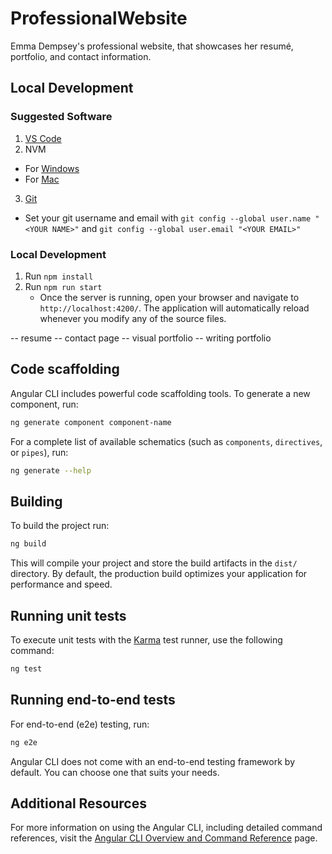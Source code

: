 # ProfessionalWebsite
Emma Dempsey's professional website, that showcases her resumé, portfolio, and contact information.


## Local Development

### Suggested Software
1. [VS Code](https://code.visualstudio.com/download)
2. NVM
 - For [Windows](https://github.com/coreybutler/nvm-windows)
 - For [Mac](https://github.com/nvm-sh/nvm)
3. [Git](https://git-scm.com/downloads)
 - Set your git username and email with `git config --global user.name "<YOUR NAME>"` and `git config --global user.email "<YOUR EMAIL>"`

### Local Development
1. Run `npm install`
2. Run `npm run start`
   - Once the server is running, open your browser and navigate to `http://localhost:4200/`. The application will automatically reload whenever you modify any of the source files.


-- resume
-- contact page
-- visual portfolio
-- writing portfolio

## Code scaffolding

Angular CLI includes powerful code scaffolding tools. To generate a new component, run:

```bash
ng generate component component-name
```

For a complete list of available schematics (such as `components`, `directives`, or `pipes`), run:

```bash
ng generate --help
```

## Building

To build the project run:

```bash
ng build
```

This will compile your project and store the build artifacts in the `dist/` directory. By default, the production build optimizes your application for performance and speed.

## Running unit tests

To execute unit tests with the [Karma](https://karma-runner.github.io) test runner, use the following command:

```bash
ng test
```

## Running end-to-end tests

For end-to-end (e2e) testing, run:

```bash
ng e2e
```

Angular CLI does not come with an end-to-end testing framework by default. You can choose one that suits your needs.

## Additional Resources

For more information on using the Angular CLI, including detailed command references, visit the [Angular CLI Overview and Command Reference](https://angular.dev/tools/cli) page.
